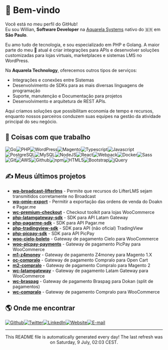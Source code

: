 
<h1>👋 Bem-vindo</h1>
<p>Você está no meu perfil do GitHub! <br/>Eu sou Willian,  <b>Software Developer</b> na <a href="https://www.aquarela.cc/" target="_blank">Aquarela  Systems</a> nativo do  🇧🇷  em <b>São Paulo</b>.</p>
<p>Eu amo tudo de tecnologia, e sou especializado em PHP e Golang. 
A maior parte do meu 💼 atual é criar integrações para APIs e desenvolver soluções customizadas para lojas virtuais, marketplaces e sistemas LMS no WordPress.</p>
<p>
  Na <b>Aquarela Technology</b>, oferecemos outros tipos de serviços:
  
 - Integrações  e conexões entre Sistemas
 - Desenvolvimento de SDKs para as mais diversas linguagens de programação
 - Suporte, manutenção e  Documentação para projetos
 - Desenvolvimento e  arquitetura de REST APIs.
</p>
<p>
Aqui criamos soluções que possibilitam economia de tempo e recursos, enquanto nossos parceiros conduzem suas equipes na gestão da atividade principal do seu negócio.
</p>
<h2>🔧 Coisas com que trabalho</h2>
<p><img alt="Go" src="https://img.shields.io/badge/-Go-531676?style=flat-square&logo=go&logoColor=white"/><img alt="PHP" src="https://img.shields.io/badge/-PHP-531676?style=flat-square&logo=php&logoColor=white"/><img alt="WordPress" src="https://img.shields.io/badge/-Wordpress-68653a?style=flat-square&logo=wordpress&logoColor=white"/><img alt="Magento" src="https://img.shields.io/badge/-Magento-68653a?style=flat-square&logo=magento&logoColor=white"/><img alt="Typescript" src="https://img.shields.io/badge/-Typescript-3c62be?style=flat-square&logo=typescript&logoColor=white"/><img alt="Javascript" src="https://img.shields.io/badge/-Javascript-3952b1?style=flat-square&logo=javascript&logoColor=white"/><img alt="PostgreSQL" src="https://img.shields.io/badge/-PostgreSQL-8d4537?style=flat-square&logo=postgresql&logoColor=white"/><img alt="MySQL" src="https://img.shields.io/badge/-MySQL-7a5539?style=flat-square&logo=mysql&logoColor=white"/><img alt="NodeJS" src="https://img.shields.io/badge/-NodeJS-55753c?style=flat-square&logo=Node.js&logoColor=white"/><img alt="React" src="https://img.shields.io/badge/-React-46a2f1?style=flat-square&logo=react&logoColor=white"/><img alt="Webpack" src="https://img.shields.io/badge/-Webpack-4182d8?style=flat-square&logo=webpack&logoColor=white"/><img alt="Docker" src="https://img.shields.io/badge/-Docker-3e72cb?style=flat-square&logo=docker&logoColor=white"/><img alt="Sass" src="https://img.shields.io/badge/-Sass-343198?style=flat-square&logo=sass&logoColor=white"/><img alt="Git" src="https://img.shields.io/badge/-Git-32218b?style=flat-square&logo=git&logoColor=white"/><img alt="AWS" src="https://img.shields.io/badge/-AWS-3f1a80?style=flat-square&logo=amazon-aws&logoColor=white"/><img alt="Github" src="https://img.shields.io/badge/-Github-7d1061?style=flat-square&logo=github&logoColor=white"/><img alt="npm" src="https://img.shields.io/badge/-npm-910c57?style=flat-square&logo=npm&logoColor=white"/><img alt="HTML5" src="https://img.shields.io/badge/-HTML5-a6094d?style=flat-square&logo=html5&logoColor=white"/><img alt="Bootstrap" src="https://img.shields.io/badge/-Bootstrap-bb0642?style=flat-square&logo=bootstrap&logoColor=white"/><img alt="jQuery" src="https://img.shields.io/badge/-jQuery-bb0642?style=flat-square&logo=jquery&logoColor=white"/>
</p>
<h2>✍ Meus últimos projetos</h2>
<ul>
  <li><a href="https://github.com/santanamic/wp-broadcast-lifterlms"><b>wp-broadcast-lifterlms</b></a> - Permite que recursos do LifterLMS sejam transmitidos corretamente no Broadcast</li>
  <li><a href="https://github.com/santanamic/wp-omie-export"><b>wp-omie-export</b></a> - Permitir a exportação das ordens de venda do Doakn e Pagar.me</li>
  <li><a href="https://github.com/santanamic/wc-premium-checkout"><b>wc-premium-checkout</b></a> - Checkout toolkit para lojas WooCommerce</li>
  <li><a href="https://github.com/santanamic/php-latamgateway-sdk"><b>php-latamgateway-sdk</b></a> - SDK para API Latam Gateway</li>
  <li><a href="https://github.com/santanamic/php-pagarme-sdk"><b>php-pagarme-sdk</b></a> - SDK para API Pagar.me</li>
  <li><a href="https://github.com/santanamic/php-tradingview-sdk"><b>php-tradingview-sdk</b></a> - SDK para API (não oficial) TradingView</li>
  <li><a href="https://github.com/santanamic/php-picpay-sdk"><b>php-picpay-sdk</b></a> - SDK para API PicPay</li>
  <li><a href="https://github.com/santanamic/woo-cielo-boleto"><b>woo-cielo-boleto</b></a> - Gateway de pagamento Cielo para WooCommerce</li>
  <li><a href="https://github.com/santanamic/woo-picpay-payments"><b>woo-picpay-payments</b></a> - Gateway de pagamento PicPay para WooCommerce</li>
  <li><a href="https://github.com/santanamic/m1-z4money"><b>m1-z4money</b></a> - Gateway de pagamento Z4money para Magento 1.X</li>
  <li><a href="https://github.com/santanamic/oc-compralo"><b>oc-compralo</b></a> - Gateway de pagamento Compralo para Open Cart</li>
  <li><a href="https://github.com/santanamic/m2-compralo"><b>m2-compralo</b></a> - Gateway de pagamento Compralo para Magento 2</li>
  <li><a href="https://github.com/santanamic/wc-latamgateway"><b>wc-latamgateway</b></a> - Gateway de pagamento Latam Gateway para WooCommerce</li>
  <li><a href="https://github.com/santanamic/wc-braspag"><b>wc-braspag</b></a> - Gateway de pagamento Braspag para Dokan (split de pagamentos)</li>
  <li><a href="https://github.com/santanamic/wc-compralo"><b>wc-compralo</b></a> - Gateway de pagamento Compralo para WooCommerce</li>
</ul>
<h2>🌎 Onde me encontrar</h2>
<p><a href="https://github.com/santanamic" target="_blank"><img alt="Github" src="https://img.shields.io/badge/Github-%2312100E.svg?&style=for-the-badge&logo=Github&logoColor=white"/></a><a href="https://twitter.com/williansanttana" target="_blank"><img alt="Twitter" src="https://img.shields.io/badge/Twitter-%231DA1F2.svg?&style=for-the-badge&logo=Twitter&logoColor=white"/></a><a href="https://www.linkedin.com/in/willian-santana-028b32178" target="_blank"><img alt="LinkedIn" src="https://img.shields.io/badge/LinkedIn-%230077B5.svg?&style=for-the-badge&logo=LinkedIn&logoColor=white"/></a><a href="https://www.aquarela.cc" target="_blank"><img alt="Website" src="https://img.shields.io/badge/Website-%234285F4.svg?&style=for-the-badge&logo=google-chrome&logoColor=white"/></a><a href="mailto://williansantanamic@gmail.com" target="_blank"><img alt="E-mail" src="https://img.shields.io/badge/Gmail-D14836?style=for-the-badge&logo=gmail&logoColor=white"/></a>
</p>
<hr/>
<p align="center">This README file is automatically generated every day! The last refresh was on Saturday, 9 July, 02:03 CEST.<br/></p>
